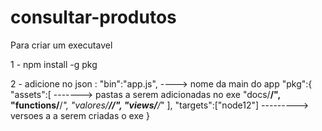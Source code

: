 # consultar-produtos

Para criar um executavel

1 - npm install -g pkg

2 - adicione no json :
	"bin":"app.js", ----> nome da main do app
  "pkg":{
  	"assets":[    -------> pastas a serem adicionadas no exe
  		"docs/**/",
  		"functions/**/*",
  		"valores/**//",
  		"views/**/*"
  	],
  	"targets":["node12"] ---------> versoes a a serem criadas o exe
  }
